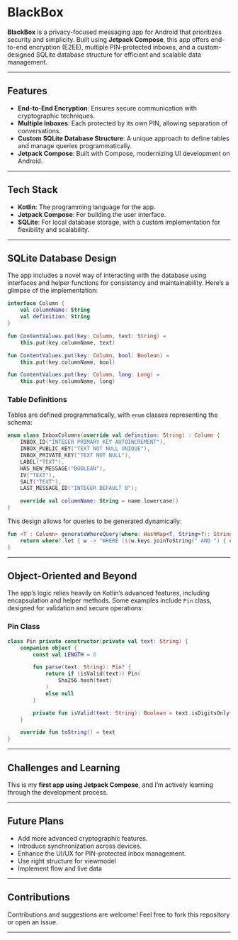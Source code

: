 

# BlackBox

**BlackBox** is a privacy-focused messaging app for Android that prioritizes security and simplicity. Built using **Jetpack Compose**, this app offers end-to-end encryption (E2EE), multiple PIN-protected inboxes, and a custom-designed SQLite database structure for efficient and scalable data management.

---

## Features

- **End-to-End Encryption**: Ensures secure communication with cryptographic techniques.  
- **Multiple Inboxes**: Each protected by its own PIN, allowing separation of conversations.  
- **Custom SQLite Database Structure**: A unique approach to define tables and manage queries programmatically.  
- **Jetpack Compose**: Built with Compose, modernizing UI development on Android.  

---

## Tech Stack

- **Kotlin**: The programming language for the app.  
- **Jetpack Compose**: For building the user interface.  
- **SQLite**: For local database storage, with a custom implementation for flexibility and scalability.  

---

## SQLite Database Design

The app includes a novel way of interacting with the database using interfaces and helper functions for consistency and maintainability. Here’s a glimpse of the implementation:

```kotlin
interface Column {
    val columnName: String
    val definition: String
}

fun ContentValues.put(key: Column, text: String) =
    this.put(key.columnName, text)

fun ContentValues.put(key: Column, bool: Boolean) =
    this.put(key.columnName, bool)

fun ContentValues.put(key: Column, long: Long) =
    this.put(key.columnName, long)
```


### Table Definitions
Tables are defined programmatically, with `enum` classes representing the schema:

```kotlin
enum class InboxColumns(override val definition: String) : Column {
    INBOX_ID("INTEGER PRIMARY KEY AUTOINCREMENT"),
    INBOX_PUBLIC_KEY("TEXT NOT NULL UNIQUE"),
    INBOX_PRIVATE_KEY("TEXT NOT NULL"),
    LABEL("TEXT"),
    HAS_NEW_MESSAGE("BOOLEAN"),
    IV("TEXT"),
    SALT("TEXT"),
    LAST_MESSAGE_ID("INTEGER DEFAULT 0");

    override val columnName: String = name.lowercase()
}
```

This design allows for queries to be generated dynamically:

```kotlin
fun <T : Column> generateWhereQuery(where: HashMap<T, String>?): String {
    return where?.let { w -> "WHERE (${w.keys.joinToString(" AND ") { column -> "${column.columnName} = ?" }})" } ?: ""
}
```

---

## Object-Oriented and Beyond

The app’s logic relies heavily on Kotlin’s advanced features, including encapsulation and helper methods. Some examples include `Pin` class, designed for validation and secure operations:

### Pin Class

```kotlin
class Pin private constructor(private val text: String) {
    companion object {
        const val LENGTH = 6

        fun parse(text: String): Pin? {
            return if (isValid(text)) Pin(
                Sha256.hash(text)
            )
            else null
        }

        private fun isValid(text: String): Boolean = text.isDigitsOnly() && text.length == LENGTH
    }

    override fun toString() = text
}
```


---

## Challenges and Learning

This is my **first app using Jetpack Compose**, and I’m actively learning through the development process. 

---

## Future Plans

- Add more advanced cryptographic features.  
- Introduce synchronization across devices.  
- Enhance the UI/UX for PIN-protected inbox management. 
- Use right structure for viewmodel
- Implement flow and live data

---

## Contributions

Contributions and suggestions are welcome! Feel free to fork this repository or open an issue.  

---
